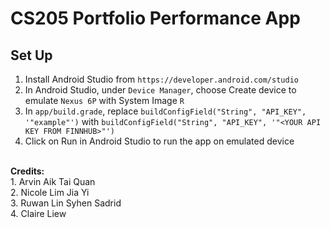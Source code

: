 # CS205 Portfolio Performance App

## Set Up

1. Install Android Studio from ```https://developer.android.com/studio```
2. In Android Studio, under ```Device Manager```, choose Create device to emulate ```Nexus 6P``` with System Image ```R```
3. In ```app/build.grade```, replace ```buildConfigField("String", "API_KEY", '"example"')``` with ```buildConfigField("String", "API_KEY", '"<YOUR API KEY FROM FINNHUB>"')```
4. Click on Run in Android Studio to run the app on emulated device

<br>
<b> Credits: </b><br>
1. Arvin Aik Tai Quan <br>
2. Nicole Lim Jia Yi <br>
3. Ruwan Lin Syhen Sadrid <br>
4. Claire Liew <br>
